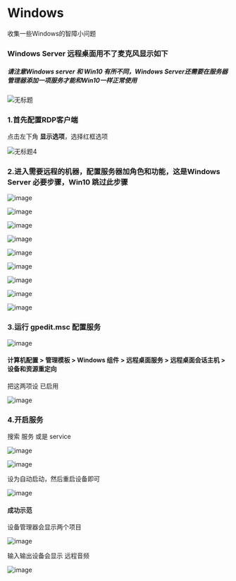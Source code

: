 # Windows
收集一些Windows的智障小问题

### Windows Server 远程桌面用不了麦克风显示如下

##### 请注意Windows server 和 Win10 有所不同，Windows Server还需要在服务器管理器添加一项服务才能和Win10一样正常使用

![无标题](https://user-images.githubusercontent.com/59044398/220500469-a1d5d62e-89c3-42df-a80f-da0f807b7872.png)


### 1.首先配置RDP客户端

点击左下角 **显示选项**，选择红框选项

![无标题4](https://user-images.githubusercontent.com/59044398/220501637-241e9b14-6add-4f67-b110-e2c9336fb0c2.png)


### 2.进入需要远程的机器，配置服务器加角色和功能，这是Windows Server 必要步骤，Win10 跳过此步骤

![image](https://user-images.githubusercontent.com/59044398/220504729-09e321c0-f377-4bb5-8c8a-1c366f2c09fd.png)

![image](https://user-images.githubusercontent.com/59044398/220505069-a2828279-6a88-4c69-ab58-afef837fd3ed.png)

![image](https://user-images.githubusercontent.com/59044398/220505197-93fc7d8d-e376-4a05-a6d8-18057f700ae0.png)

![image](https://user-images.githubusercontent.com/59044398/220513692-fa78222d-cf1c-4f1e-9b87-f8037971958d.png)

![image](https://user-images.githubusercontent.com/59044398/220513886-2bad2175-2aef-47be-818d-4f35359803d6.png)

![image](https://user-images.githubusercontent.com/59044398/220514050-b75b6aa0-98ff-451a-97bf-17a29fb042e8.png)

![image](https://user-images.githubusercontent.com/59044398/220514412-2518997e-131b-4f5b-8349-26c5a7a3accc.png)

![image](https://user-images.githubusercontent.com/59044398/220514261-d5a3724b-75c7-41ec-a907-5f619efbbe14.png)

![image](https://user-images.githubusercontent.com/59044398/220514728-9eb7ca58-8136-4003-add4-8096435c9409.png)

### 3.运行 gpedit.msc 配置服务

![image](https://user-images.githubusercontent.com/59044398/220519565-4e609616-e6f7-40fb-9a0e-cc7531960f15.png)

#### 计算机配置 > 管理模板 > Windows 组件 > 远程桌面服务 > 远程桌面会话主机 > 设备和资源重定向 

把这两项设 已启用

![image](https://user-images.githubusercontent.com/59044398/220516867-0cfc8fe4-0cf7-498b-9376-af0bb7544eff.png)


### 4.开启服务

搜索 服务 或是 service

![image](https://user-images.githubusercontent.com/59044398/220519469-449d9f8a-0e38-484b-b373-030393bad7c6.png)

![image](https://user-images.githubusercontent.com/59044398/220517634-98884502-0b01-4613-b22d-6ca0407cd9bf.png)

设为自动启动，然后重启设备即可

![image](https://user-images.githubusercontent.com/59044398/220518544-79cc1f14-2a02-4622-84f9-863f0f449ca3.png)


#### 成功示范

设备管理器会显示两个项目

![image](https://user-images.githubusercontent.com/59044398/220518139-8c6e0823-179e-4336-8a69-40e7aef1e746.png)

输入输出设备会显示 远程音频

![image](https://user-images.githubusercontent.com/59044398/220518324-d992b387-6d94-4a1f-b884-dc9f250da148.png)






